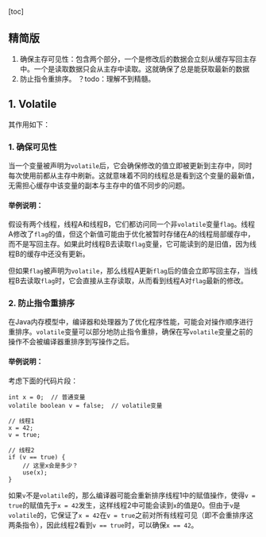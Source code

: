 [toc]

## 精简版

1. 确保主存可见性：包含两个部分，一个是修改后的数据会立刻从缓存写回主存中。一个是读取数据只会从主存中读取。这就确保了总是能获取最新的数据
2. 防止指令重排序。 ？todo：理解不到精髓。



## 1. Volatile

其作用如下：

### 1. **确保可见性**

当一个变量被声明为`volatile`后，它会确保修改的值立即被更新到主存中，同时每次使用前都从主存中刷新。这就意味着不同的线程总是看到这个变量的最新值，无需担心缓存中该变量的副本与主存中的值不同步的问题。

#### 举例说明：

假设有两个线程，线程A和线程B，它们都访问同一个非`volatile`变量`flag`。线程A修改了`flag`的值，但这个新值可能由于优化被暂时存储在A的线程局部缓存中，而不是写回主存。如果此时线程B去读取`flag`变量，它可能读到的是旧值，因为线程B的缓存中还没有更新。

但如果`flag`被声明为`volatile`，那么线程A更新`flag`后的值会立即写回主存，当线程B去读取`flag`时，它会直接从主存读取，从而看到线程A对`flag`最新的修改。

### 2. **防止指令重排序**

在Java内存模型中，编译器和处理器为了优化程序性能，可能会对操作顺序进行重排序。`volatile`变量可以部分地防止指令重排，确保在写`volatile`变量之前的操作不会被编译器重排序到写操作之后。

#### 举例说明：

考虑下面的代码片段：

```
int x = 0;  // 普通变量
volatile boolean v = false;  // volatile变量

// 线程1
x = 42;
v = true;

// 线程2
if (v == true) {
    // 这里x会是多少？
    use(x);
}
```

如果`v`不是`volatile`的，那么编译器可能会重新排序线程1中的赋值操作，使得`v = true`的赋值先于`x = 42`发生，这样线程2中可能会读到`x`的值是0。但由于`v`是`volatile`的，它保证了`x = 42`在`v = true`之前对所有线程可见（即不会重排序这两条指令），因此线程2看到`v == true`时，可以确保`x == 42`。